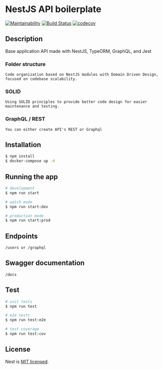 # NestJS API boilerplate

[![Maintainability](https://api.codeclimate.com/v1/badges/a32038f660cfc3acd273/maintainability)](https://codeclimate.com/github/pezzetti/base-app-nestjs/maintainability)
[![Build Status](https://travis-ci.org/pezzetti/base-app-nestjs.svg?branch=master)](https://travis-ci.org/pezzetti/base-app-nestjs)
[![codecov](https://codecov.io/gh/pezzetti/base-app-nestjs/branch/master/graph/badge.svg?token=3Vv7si5MSD)](https://codecov.io/gh/pezzetti/base-app-nestjs)

## Description
  Base application API made with NestJS, TypeORM, GraphQL, and Jest

###  Folder structure
    Code organization based on NestJS modules with Domain Driven Design, focused on codebase scalability.

### SOLID
    Using SOLID principles to provide better code design for easier maintenance and testing.

### GraphQL / REST
    You can either create API's REST or Graphql

## Installation

```bash
$ npm install
$ docker-compose up -d
```

## Running the app

```bash
# development
$ npm run start

# watch mode
$ npm run start:dev

# production mode
$ npm run start:prod
```

## Endpoints
```
/users or /graphql
```

## Swagger documentation
```
/docs
```

## Test

```bash
# unit tests
$ npm run test

# e2e tests
$ npm run test:e2e

# test coverage
$ npm run test:cov
```

## License
  Nest is [MIT licensed](LICENSE).
